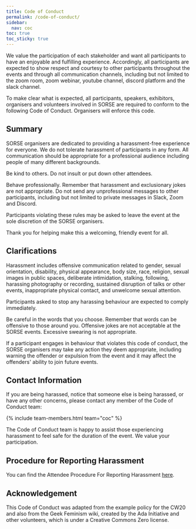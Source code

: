 ```yaml
---
title: Code of Conduct
permalink: /code-of-conduct/
sidebar:
  nav: coc
toc: true
toc_sticky: true
---
```


We value the participation of each stakeholder and want all participants to have an enjoyable and fulfilling experience. Accordingly, all participants are expected to show respect and courtesy to other participants throughout the events and through all communication channels, including but not limited to the zoom room, zoom webinar, youtube channel, discord platform and the slack channel.  

To make clear what is expected, all participants, speakers, exhibitors, organisers and volunteers involved in SORSE are required to conform to the following Code of Conduct. Organisers will enforce this code.

## Summary

SORSE organisers are dedicated to providing a harassment-free experience for everyone. We do not tolerate harassment of participants in any form.  All communication should be appropriate for a professional audience including people of many different backgrounds.

Be kind to others. Do not insult or put down other attendees.

Behave professionally. Remember that harassment and exclusionary jokes are not appropriate. Do not send any unprofessional messages to other participants, including but not limited to private messages in Slack, Zoom and Discord.

Participants violating these rules may be asked to leave the event at the sole discretion of the SORSE organisers.

Thank you for helping make this a welcoming, friendly event for all.


## Clarifications

Harassment includes offensive communication related to gender, sexual orientation, disability, physical appearance, body size, race, religion, sexual images in public spaces, deliberate intimidation, stalking, following, harassing photography or recording, sustained disruption of talks or other events, inappropriate physical contact, and unwelcome sexual attention.

Participants asked to stop any harassing behaviour are expected to comply immediately.

Be careful in the words that you choose. Remember that words can be offensive to those around you. Offensive jokes are not acceptable at the SORSE events. Excessive swearing is not appropriate.

If a participant engages in behaviour that violates this code of conduct, the SORSE organisers may take any action they deem appropriate, including warning the offender or expulsion from the event and it may affect the offenders' ability to join future events.

## Contact Information

If you are being harassed, notice that someone else is being harassed, or have any other concerns, please contact any member of the Code of Conduct team:

{% include team-members.html team="coc" %}

The Code of Conduct team is happy to assist those experiencing harassment to feel safe for the duration of the event. We value your participation.

## Procedure for Reporting Harassment

You can find the Attendee Procedure For Reporting Harassment [here](report).

## Acknowledgement

This Code of Conduct was adapted from the example policy for the CW20 and also from the Geek Feminism wiki, created by the Ada Initiative and other volunteers, which is under a Creative Commons Zero license.
